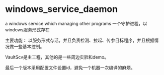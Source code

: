 # windows_service_daemon
a windows service which managing other programs   一个守护进程，以windows服务形式存在



主要功能：
以服务形式存活，并且负责检测、拉起、传参目标程序，并且根据情况做一些基本控制。






VaultScv是主工程，其他的是一些周边实验和demo。


最后一个版本采用配置文件设置id，避免一个机器一次编译的麻烦。



























